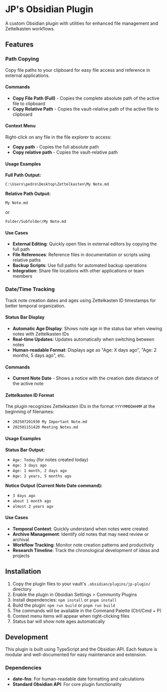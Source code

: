# JP's Obsidian Plugin

A custom Obsidian plugin with utilities for enhanced file management and Zettelkasten workflows.

## Features

### Path Copying

Copy file paths to your clipboard for easy file access and reference in external applications.

#### Commands

- **Copy File Path (Full)** - Copies the complete absolute path of the active file to clipboard
- **Copy Relative Path** - Copies the vault-relative path of the active file to clipboard

#### Context Menu

Right-click on any file in the file explorer to access:
- **Copy path** - Copies the full absolute path
- **Copy relative path** - Copies the vault-relative path

#### Usage Examples

**Full Path Output:**
```
C:\Users\pedro\Desktop\Zettelkasten\My Note.md
```

**Relative Path Output:**
```
My Note.md
```
or
```
Folder/Subfolder/My Note.md
```

#### Use Cases

- **External Editing**: Quickly open files in external editors by copying the full path
- **File References**: Reference files in documentation or scripts using relative paths
- **Backup Scripts**: Use full paths for automated backup operations
- **Integration**: Share file locations with other applications or team members

### Date/Time Tracking

Track note creation dates and ages using Zettelkasten ID timestamps for better temporal organization.

#### Status Bar Display

- **Automatic Age Display**: Shows note age in the status bar when viewing notes with Zettelkasten IDs
- **Real-time Updates**: Updates automatically when switching between notes
- **Human-readable Format**: Displays age as "Age: X days ago", "Age: 2 months, 5 days ago", etc.

#### Commands

- **Current Note Date** - Shows a notice with the creation date distance of the active note

#### Zettelkasten ID Format

The plugin recognizes Zettelkasten IDs in the format `YYYYMMDDHHMM` at the beginning of filenames:
- `202507201930 My Important Note.md`
- `202501151420 Meeting Notes.md`

#### Usage Examples

**Status Bar Output:**
- `Age: Today` (for notes created today)
- `Age: 3 days ago`
- `Age: 1 month, 2 days ago`
- `Age: 2 years, 5 months ago`

**Notice Output (Current Note Date command):**
- `3 days ago`
- `about 1 month ago`
- `almost 2 years ago`

#### Use Cases

- **Temporal Context**: Quickly understand when notes were created
- **Archive Management**: Identify old notes that may need review or archival
- **Workflow Tracking**: Monitor note creation patterns and productivity
- **Research Timeline**: Track the chronological development of ideas and projects

## Installation

1. Copy the plugin files to your vault's `.obsidian/plugins/jp-plugin/` directory
2. Enable the plugin in Obsidian Settings > Community Plugins
3. Install dependencies: `npm install` or `pnpm install`
4. Build the plugin: `npm run build` or `pnpm run build`
5. The commands will be available in the Command Palette (Ctrl/Cmd + P)
6. Context menu items will appear when right-clicking files
7. Status bar will show note ages automatically

## Development

This plugin is built using TypeScript and the Obsidian API. Each feature is modular and well-documented for easy maintenance and extension.

### Dependencies

- **date-fns**: For human-readable date formatting and calculations
- **Standard Obsidian API**: For core plugin functionality
